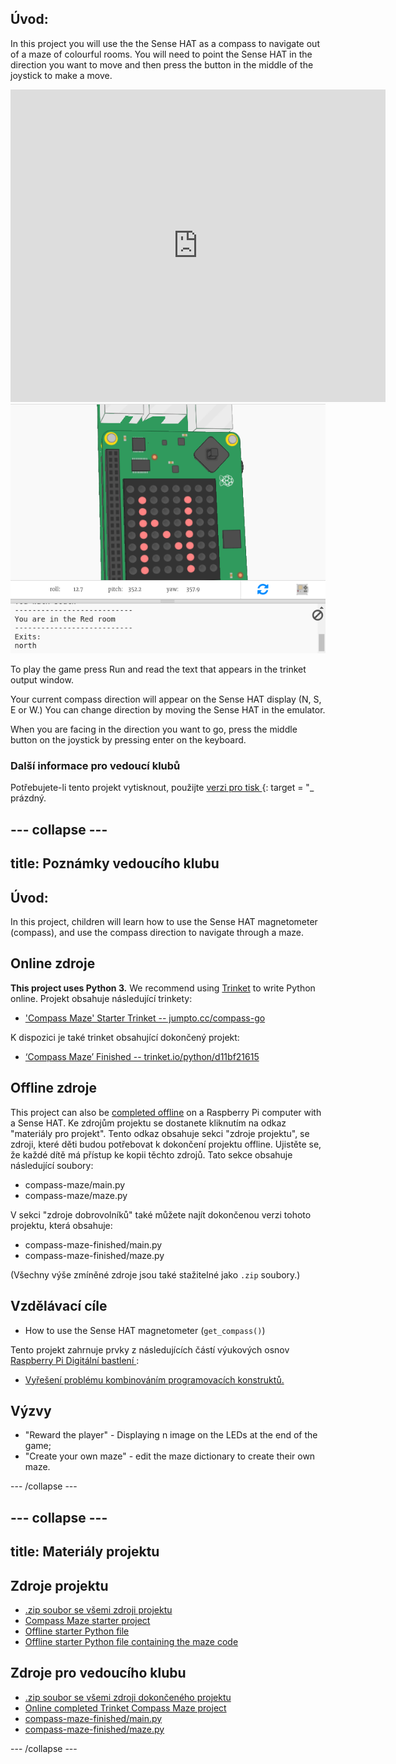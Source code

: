 ## Úvod:

In this project you will use the the Sense HAT as a compass to navigate out of a maze of colourful rooms. You will need to point the Sense HAT in the direction you want to move and then press the button in the middle of the joystick to make a move.

<div class="trinket">
  <iframe src="https://trinket.io/embed/python/0c8cdacd70?outputOnly=true&start=result" width="600" height="500" frameborder="0" marginwidth="0" marginheight="0" allowfullscreen mark="crwd-mark">
</iframe> <img src="images/compass-final.png" />
</div>

To play the game press Run and read the text that appears in the trinket output window.

Your current compass direction will appear on the Sense HAT display (N, S, E or W.) You can change direction by moving the Sense HAT in the emulator.

When you are facing in the direction you want to go, press the middle button on the joystick by pressing enter on the keyboard.

### Další informace pro vedoucí klubů

Potřebujete-li tento projekt vytisknout, použijte [verzi pro tisk ](https://projects.raspberrypi.org/en/projects/compass-maze/print) {: target = "_ prázdný.

## \--- collapse \---

## title: Poznámky vedoucího klubu

## Úvod:

In this project, children will learn how to use the Sense HAT magnetometer (compass), and use the compass direction to navigate through a maze.

## Online zdroje

**This project uses Python 3.** We recommend using [Trinket](https://trinket.io/) to write Python online. Projekt obsahuje následující trinkety:

* ['Compass Maze' Starter Trinket -- jumpto.cc/compass-go](http://jumpto.cc/compass-go)

K dispozici je také trinket obsahující dokončený projekt:

* [‘Compass Maze’ Finished -- trinket.io/python/d11bf21615](https://trinket.io/python/d11bf21615)

## Offline zdroje

This project can also be [completed offline](https://www.codeclubprojects.org/en-GB/resources/physical-sense-hat/) on a Raspberry Pi computer with a Sense HAT. Ke zdrojům projektu se dostanete kliknutím na odkaz "materiály pro projekt". Tento odkaz obsahuje sekci "zdroje projektu", se zdroji, které děti budou potřebovat k dokončení projektu offline. Ujistěte se, že každé dítě má přístup ke kopii těchto zdrojů. Tato sekce obsahuje následující soubory:

* compass-maze/main.py
* compass-maze/maze.py

V sekci "zdroje dobrovolníků" také můžete najít dokončenou verzi tohoto projektu, která obsahuje:

* compass-maze-finished/main.py
* compass-maze-finished/maze.py

(Všechny výše zmíněné zdroje jsou také stažitelné jako `.zip` soubory.)

## Vzdělávací cíle

* How to use the Sense HAT magnetometer (`get_compass()`)

Tento projekt zahrnuje prvky z následujících částí výukových osnov [ Raspberry Pi Digitální bastlení ](http://rpf.io/curriculum):

* [Vyřešení problému kombinováním programovacích konstruktů.](https://www.raspberrypi.org/curriculum/programming/builder)

## Výzvy

* "Reward the player" - Displaying n image on the LEDs at the end of the game;
* "Create your own maze" - edit the maze dictionary to create their own maze.

\--- /collapse \---

## \--- collapse \---

## title: Materiály projektu

## Zdroje projektu

* [.zip soubor se všemi zdroji projektu](resources/compass-maze-project-resources.zip)
* [Compass Maze starter project](http://jumpto.cc/compass-go)
* [Offline starter Python file](resources/compass-maze-main.py)
* [Offline starter Python file containing the maze code](resources/compass-maze-maze.py)

## Zdroje pro vedoucího klubu

* [.zip soubor se všemi zdroji dokončeného projektu](resources/compass-maze-volunteer-resources.zip)
* [Online completed Trinket Compass Maze project](https://trinket.io/python/0c8cdacd70)
* [compass-maze-finished/main.py](resources/compass-maze-finished-main.py)
* [compass-maze-finished/maze.py](resources/compass-maze-finished-maze.py)

\--- /collapse \---